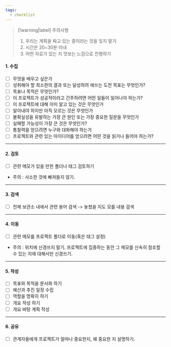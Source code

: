 ```yaml
---
tags:
  - checklist
---
```

>[!warning|label] 주의사항
>1. 우리는 계획을 짜고 있는 중이라는 것을 잊지 말기
>2. 시간은 20~30분 이내
>3. 어떤 자료가 있는 지 맛보는 느낌으로 진행하기
#### 1. 수집
- [ ] 무엇을 배우고 싶은가
- [ ] 성취해야 할 최소한의 결과 또는 달성하려 애쓰는 도전 목표는 무엇인가?
- [ ] 목표나 목적은 무엇인가?
- [ ] 이 프로젝트가 성공적이라고 간주하려면 어떤 일들이 일어나야 하는가? 
- [ ] 이 프로젝트에 대해 이미 알고 있는 것은 무엇인가
- [ ] 알아내야 하지만 아직 모르는 것은 무엇인가
- [ ] 불확실성을 유발하는 가장 큰 원인 또는 가장 중요한 질문을 무엇인가
- [ ] 실패할 가능성이 가장 큰 것은 무엇인가?
- [ ] 통찰력을 얻으려면 누구와 대화해야 하는가
- [ ] 프로젝트와 관련 있는 아이디어를 얻으려면 어떤 것을 읽거나 들어야 하는가?
---
#### 2. 검토
- [ ] 관련 메모가 있을 만한 폴더나 태그 검토하기
- 주의 : 사소한 것에 빠져들지 않기.
---
#### 3. 검색
- [ ] 전체 보관소 내에서 관련 용어 검색 -> 놓쳤을 지도 모를 내용 검색
---
#### 4. 이동
- [ ] 관련 메모를 프로젝트 폴더로 이동(혹은 태그 설정)
- 주의 : 위치에 신경쓰지 말기. 프로젝트에 집중하는 동안 그 메모를 신속히 참조할 수 있는 지에 대해서만 신경쓰기.
---
#### 5. 작성
- [ ] 목표와 목적을 문서화 하기
- [ ] 예산과 추진 일정 수립
- [ ] 역할을 명확히 하기
- [ ] 개요 작성 하기
- [ ] 개요 바탕 계획 작성
---
#### 6. 공유
- [ ] 관계자들에게 프로젝트가 얼마나 중요한지, 왜 중요한 지 설명하기.